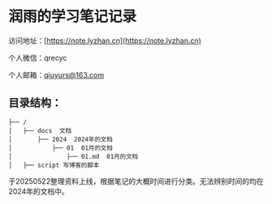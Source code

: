 # 润雨的学习笔记记录

访问地址：[https://note.lyzhan.cn](https://note.lyzhan.cn)

个人微信：qrecyc

个人邮箱：qiuyurs@163.com

## 目录结构：
```
├── /
│   ├── docs  文档
│       ├── 2024  2024年的文档
│           ├── 01  01月的文档
│               ├── 01.md  01月的文档
│   ├── script 写博客的脚本
```
于20250522整理资料上线，根据笔记的大概时间进行分类。无法辨别时间的均在2024年的文档中。
